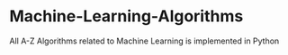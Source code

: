# Machine-Learning-Algorithms
All A-Z Algorithms related to Machine Learning is implemented in Python
